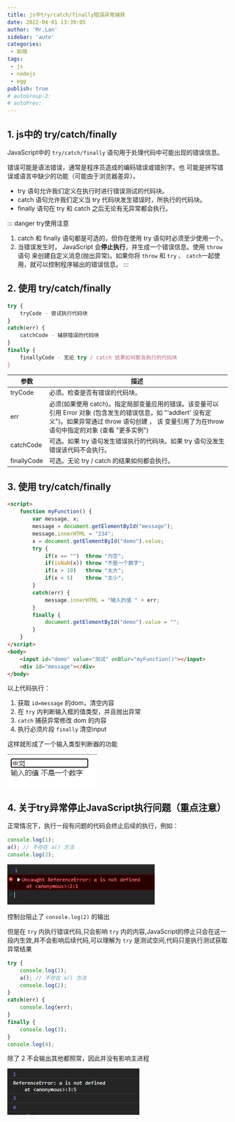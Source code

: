 ```yaml
---
title: js中try/catch/finally错误异常捕获
date: 2022-04-01 13:39:05
author: 'Mr.Lan'
sidebar: 'auto'
categories: 
 - 前端
tags: 
 - js
 - nodejs
 - egg
publish: true
# autoGroup-2: 
# autoPrev:
---
```


## **1. js中的 try/catch/finally**

JavaScript中的 `try/catch/finally` 语句用于处理代码中可能出现的错误信息。

错误可能是语法错误，通常是程序员造成的编码错误或错别字。也 可能是拼写错误或语言中缺少的功能（可能由于浏览器差异）。

+ try 语句允许我们定义在执行时进行错误测试的代码块。
+ catch 语句允许我们定义当 try 代码块发生错误时，所执行的代码块。
+ finally 语句在 try 和 catch 之后无论有无异常都会执行。

::: danger try使用注意
1. catch 和 finally 语句都是可选的，但你在使用 try 语句时必须至少使用一个。
2. 当错误发生时， JavaScript 会**停止执行**，并生成一个错误信息。使用 `throw` 语句 来创建自定义消息(抛出异常)。如果你将 `throw` 和 `try` 、 `catch`一起使用，就可以控制程序输出的错误信息。
:::

## **2. 使用 try/catch/finally**

``` js
try {
    tryCode - 尝试执行代码块
}
catch(err) {
    catchCode - 捕获错误的代码块
}
finally {
    finallyCode - 无论 try / catch 结果如何都会执行的代码块
}
```

| 参数 | 描述 |
| --- | --- |
| tryCode | 必须。检查是否有错误的代码块。 |
| err |必须(如果使用 catch)。指定局部变量应用的错误。该变量可以引用 Error 对象 (包含发生的错误信息，如 "'addlert' 没有定义")。如果异常通过 throw 语句创建 ， 该 变量引用了为在throw语句中指定的对象 (查看 "更多实例") |
| catchCode	| 可选。如果 try 语句发生错误执行的代码块。如果 try 语句没发生错误该代码不会执行。 |
| finallyCode | 可选。无论 try / catch 的结果如何都会执行。 |

## **3. 使用 try/catch/finally**

``` html
<script>
    function myFunction() {
        var message, x;
        message = document.getElementById("message");
        message.innerHTML = "234";
        x = document.getElementById("demo").value;
        try { 
            if(x == "")  throw "为空";
            if(isNaN(x)) throw "不是一个数字";
            if(x > 10)   throw "太大";
            if(x < 5)    throw "太小";
        }
        catch(err) {
            message.innerHTML = "输入的值 " + err;
        }
        finally {
            document.getElementById("demo").value = "";
        }
    }
</script>
<body>
    <input id="demo" value="测试" onBlur="myFunction()"></input>
    <div id="message"></div>
</body>
```

以上代码执行：
1. 获取 `id=message` 的dom，清空内容
2. 在 `try` 内判断输入框的值类型，并且抛出异常
3. `catch` 捕获异常修改 dom 的内容
4. 执行必须片段 `finally` 清空input

这样就形成了一个输入类型判断器的功能

![img](./img/20220401143515.png)

## **4. 关于try异常停止JavaScript执行问题（重点注意）**

正常情况下，执行一段有问题的代码会终止后续的执行，例如：

``` js
console.log(1);
a(); // 不存在 a() 方法
console.log(2);
```

![img](./img/20220401143725.png)

控制台阻止了 `console.log(2)` 的输出

但是在 `try` 内执行错误代码,只会影响 `try` 内的内容,JavaScript的停止只会在这一段内生效,并不会影响后续代码,可以理解为 `try` 是测试空间,代码只是执行测试获取异常结果

``` js
try { 
    console.log(1);
    a(); // 不存在 a() 方法
    console.log(2);
}
catch(err) {
    console.log(err);
}
finally {
    console.log(3);
}
console.log(4);
```

除了 2 不会输出其他都照常，因此并没有影响主进程

![img](./img/20220401144711.png)
